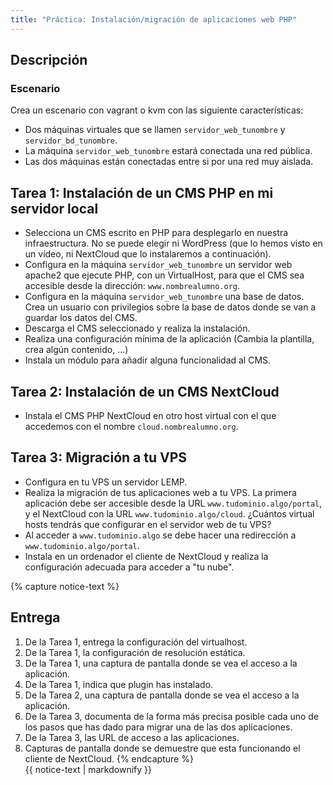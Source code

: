 ```yaml
---
title: "Práctica: Instalación/migración de aplicaciones web PHP"
---
```


## Descripción

### Escenario

Crea un escenario con vagrant o kvm con las siguiente características:

* Dos máquinas virtuales que se llamen `servidor_web_tunombre` y `servidor_bd_tunombre`.
* La máquina `servidor_web_tunombre` estará conectada una red pública.
* Las dos máquinas están conectadas entre si por una red muy aislada.

## Tarea 1: Instalación de un CMS PHP en mi servidor local

* Selecciona un CMS escrito en PHP para desplegarlo en nuestra infraestructura. No se puede elegir ni WordPress (que lo hemos visto en un vídeo, ni NextCloud que lo instalaremos a continuación).
* Configura en la máquina `servidor_web_tunombre` un servidor web apache2 que ejecute PHP, con un VirtualHost, para que el CMS sea accesible desde la dirección: `www.nombrealumno.org`.
* Configura en la máquina `servidor_web_tunombre` una base de datos.  Crea un usuario con privilegios sobre la base de datos donde se van a guardar los datos del CMS.
* Descarga el CMS seleccionado y realiza la instalación.
* Realiza una configuración mínima de la aplicación (Cambia la plantilla, crea algún contenido, ...)
* Instala un módulo para añadir alguna funcionalidad al CMS.

## Tarea 2: Instalación de un CMS NextCloud

* Instala el CMS PHP NextCloud en otro host virtual con el que accedemos con el nombre `cloud.nombrealumno.org`.

## Tarea 3: Migración a tu VPS

* Configura en tu VPS un servidor LEMP.
* Realiza la migración de tus aplicaciones web a tu VPS. La primera aplicación debe ser accesible desde la URL `www.tudominio.algo/portal`, y el NextCloud con la URL `www.tudominio.algo/cloud`. ¿Cuántos virtual hosts tendrás que configurar en el servidor web de tu VPS?
* Al acceder a `www.tudominio.algo` se debe hacer una redirección a `www.tudominio.algo/portal`.
*  Instala en un ordenador el cliente de NextCloud y realiza la configuración adecuada para acceder a "tu nube".


{% capture notice-text %}
## Entrega

1. De la Tarea 1, entrega la configuración del virtualhost.
2. De la Tarea 1, la configuración de resolución estática.
3. De la Tarea 1, una captura de pantalla donde se vea el acceso a la aplicación.
4. De la Tarea 1, indica que plugin has instalado.
5. De la Tarea 2, una captura de pantalla donde se vea el acceso a la aplicación.
6. De la Tarea 3, documenta de la forma más precisa posible cada uno de los pasos que has dado para migrar una de las dos aplicaciones.
7. De la Tarea 3, las URL de acceso a las aplicaciones.
8. Capturas de pantalla donde se demuestre que esta funcionando el cliente de NextCloud.
{% endcapture %}<div class="notice--info">{{ notice-text | markdownify }}</div>
